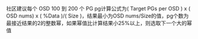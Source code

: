 社区建议每个 OSD 100 到 200 个 PG
pg计算公式为( Target PGs per OSD ) x ( OSD nums) x ( %Data )/( Size )，结果最小为OSD nums/Size的值，pg个数为最接近结果的2的整数幂，如果幂值比计算结果小25%以上，则选取下一个大的幂值